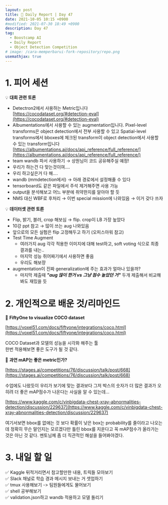 ```yaml
---
layout: post
title: 📔 Daily Report | Day 47
date: 2021-10-05 10:15 +0900
#modified: 2021-07-30 18:49 +0900
description: Day 47
tag:
  - Boostcamp AI
  - Daily Report
  - Object Detection Competition
# image: /cara-memperbarui-fork-repository/repo.png
usemathjax: true
---
```


# 1. 피어 세션

💡 **대회 관련 토론**

- Detectron2에서 사용하는 Metric입니다
[https://cocodataset.org/#detection-eval](https://cocodataset.org/#detection-eval)
- Albumentations에서 사용할 수 있는 augmentation입니다.
Pixel-level transforms은 object detection에서 전부 사용할 수 있고 Spatial-level transforms에서 bboxes에 체크된 transform이 object detection에서 사용할 수 있는 transform입니다
[https://albumentations.ai/docs/api_reference/full_reference/](https://albumentations.ai/docs/api_reference/full_reference/)
- team wandb 파서 사용하기 → 상원님이 코드 공유해주실 예정!
- 우리가 하는건 다 맞는것이여....
- 우리 하고싶은거 다 해....
- wandb (mmdetection에서) → 아래 경로에서 설정해줄 수 있다
- tensorboard도 같은 파일에서 주석 제거해주면 사용 가능
- output을 분석해보고 어느 부분에 취약한지를 알아야 할 듯
- NMS 대신 WBF로 후처리 → 이번 special mission에 나와있음 → 이거 갖다 쓰자

💡 **데이터셋 관련 토론**

- Flip, 밝기, 블러, crop 해보심 → flip. crop이 LB 가장 높았다
- 10강 ppt 참고 → 많이 쓰는 aug 나와있음
- 앞으로의 모든 실험은 flip 고정해두고 하기 (오피스아워 참고)
- Test Time Augment
    - 여러가지 aug 각각 적용한 이미지에 대해 test하고, soft voting 식으로 최종 결과를 내는..
    - 마지막 성능 쥐어짜기에서 사용하면 좋음
    - 우리도 해보쟝
- augmentation이 진짜 generalization에 주는 효과가 얼마나 있을까?
    - 마지막 제출때 ***"aug 많이 한거 vs 그냥 점수 높았던 거"*** 두개 제출해서 비교해봐도 재밌을 듯

# 2. 개인적으로 배운 것/리마인드

🌿 **FiftyOne to visualize COCO dataset**

[https://voxel51.com/docs/fiftyone/integrations/coco.html](https://voxel51.com/docs/fiftyone/integrations/coco.html)

COCO Dataset과 모델의 성능을 시각화 해주는 툴\
한번 적용해보면 좋은 도구가 될 것 같다.

🌿 **과연 mAP는 좋은 metric인가?**

[https://stages.ai/competitions/76/discussion/talk/post/668](https://stages.ai/competitions/76/discussion/talk/post/668)

수업에도 나왔듯이 우리가 보기에 맞는 결과보다 그저 박스의 숫자가 더 많은 결과가 오히려 더 좋은 mAP점수가 나온다는 사실을 알 수 있는데...

[https://www.kaggle.com/c/vinbigdata-chest-xray-abnormalities-detection/discussion/229637](https://www.kaggle.com/c/vinbigdata-chest-xray-abnormalities-detection/discussion/229637)

여기서보면 bbox를 없애는 것 보다 확률이 낮은 box는 probability를 줄이라고 나오는데 정확히 무슨 말인지는 모르겠다만 틀린 bbox를 지운다고 꼭 mAP점수가 올라가는 것은 아닌 것 같다. 멘토님께 좀 더 직관적인 해설을 들어봐야겠다.

# 3. 내일 할 일

✅ Kaggle 뒤적거리면서 참고할만한 내용, 트릭들 모아보기\
✅ Slack 채널로 학습 경과 메시지 보내는 거 셋업하기\
✅ tmux 사용해보기 -> 팀원들에게도 물어보기\
✅ shell 공부해보기\
✅ validation.json하고 wandb 적용하고 모델 돌리기